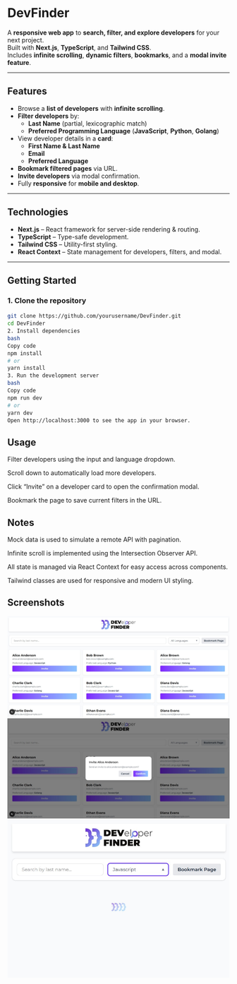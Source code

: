 # **DevFinder**

A **responsive web app** to **search, filter, and explore developers** for your next project.  
Built with **Next.js**, **TypeScript**, and **Tailwind CSS**.  
Includes **infinite scrolling**, **dynamic filters**, **bookmarks**, and a **modal invite feature**.

---

## **Features**

- Browse a **list of developers** with **infinite scrolling**.
- **Filter developers** by:
  - **Last Name** (partial, lexicographic match)
  - **Preferred Programming Language** (**JavaScript**, **Python**, **Golang**)
- View developer details in a **card**:
  - **First Name & Last Name**
  - **Email**
  - **Preferred Language**
- **Bookmark filtered pages** via URL.
- **Invite developers** via modal confirmation.
- Fully **responsive** for **mobile and desktop**.

---

## **Technologies**

- **Next.js** – React framework for server-side rendering & routing.
- **TypeScript** – Type-safe development.
- **Tailwind CSS** – Utility-first styling.
- **React Context** – State management for developers, filters, and modal.

---

## **Getting Started**

### 1. Clone the repository
```bash
git clone https://github.com/yourusername/DevFinder.git
cd DevFinder
2. Install dependencies
bash
Copy code
npm install
# or
yarn install
3. Run the development server
bash
Copy code
npm run dev
# or
yarn dev
Open http://localhost:3000 to see the app in your browser.

```


## **Usage**

Filter developers using the input and language dropdown.

Scroll down to automatically load more developers.

Click “Invite” on a developer card to open the confirmation modal.

Bookmark the page to save current filters in the URL.

## **Notes**

Mock data is used to simulate a remote API with pagination.

Infinite scroll is implemented using the Intersection Observer API.

All state is managed via React Context for easy access across components.

Tailwind classes are used for responsive and modern UI styling.

## **Screenshots**

![DevFinder Screenshot](public/Screenshot_1.jpg)
![DevFinder Screenshot](public/Screenshot_2.jpg)
![DevFinder Screenshot](public/Screenshot_3.jpg)
